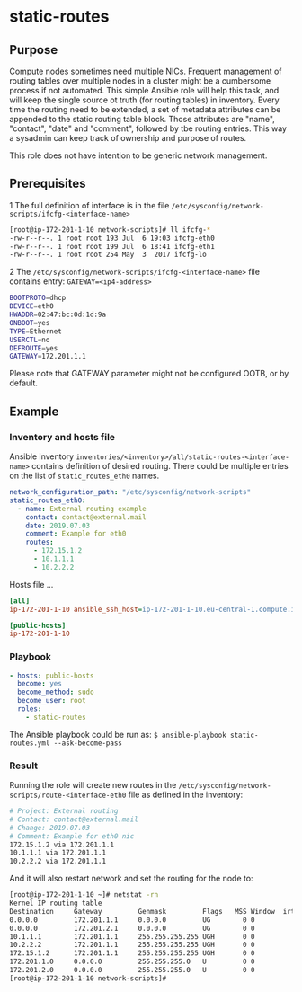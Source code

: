 # static-routes

## Purpose

Compute nodes sometimes need multiple NICs. Frequent management of routing tables over multiple nodes in a cluster might be a cumbersome process if not automated.
This simple Ansible role will help this task, and will keep the single source ot truth (for routing tables) in inventory.
Every time the routing need to be extended, a set of metadata attributes can be appended to the static routing table block. Those attributes are "name", "contact", "date" and "comment", followed by tbe routing entries. This way a sysadmin can keep track of ownership and purpose of routes. 

This role does not have intention to be generic network management.

## Prerequisites

1  The full definition of interface is in the file `/etc/sysconfig/network-scripts/ifcfg-<interface-name>`

``` bash
[root@ip-172-201-1-10 network-scripts]# ll ifcfg-*
-rw-r--r--. 1 root root 193 Jul  6 19:03 ifcfg-eth0
-rw-r--r--. 1 root root 199 Jul  6 18:41 ifcfg-eth1
-rw-r--r--. 1 root root 254 May  3  2017 ifcfg-lo
```

2  The `/etc/sysconfig/network-scripts/ifcfg-<interface-name>` file contains entry: `GATEWAY=<ip4-address>`

``` bash
BOOTPROTO=dhcp
DEVICE=eth0
HWADDR=02:47:bc:0d:1d:9a
ONBOOT=yes
TYPE=Ethernet
USERCTL=no
DEFROUTE=yes
GATEWAY=172.201.1.1
```

Please note that GATEWAY parameter might not be configured OOTB, or by default.

## Example

### Inventory and hosts file

Ansible inventory `inventories/<inventory>/all/static-routes-<interface-name>` contains definition of desired routing. There could be multiple entries on the list of `static_routes_eth0` names.


``` yaml
network_configuration_path: "/etc/sysconfig/network-scripts"
static_routes_eth0:
  - name: External routing example
    contact: contact@external.mail
    date: 2019.07.03
    comment: Example for eth0
    routes:
      - 172.15.1.2
      - 10.1.1.1
      - 10.2.2.2
```

Hosts file ...

``` ini
[all]
ip-172-201-1-10 ansible_ssh_host=ip-172-201-1-10.eu-central-1.compute.internal ansible_ssh_user=ansible

[public-hosts]
ip-172-201-1-10
```

### Playbook

``` yaml
- hosts: public-hosts
  become: yes
  become_method: sudo
  become_user: root
  roles:
    - static-routes
```

The Ansible playbook could be run as: `$ ansible-playbook static-routes.yml --ask-become-pass`

### Result

Running the role will create new routes in the `/etc/sysconfig/network-scripts/route-<interface-eth0` file as defined in the inventory:

``` bash
# Project: External routing
# Contact: contact@external.mail
# Change: 2019.07.03
# Comment: Example for eth0 nic
172.15.1.2 via 172.201.1.1
10.1.1.1 via 172.201.1.1
10.2.2.2 via 172.201.1.1
```

And it will also restart network and set the routing for the node to:

``` bash
[root@ip-172-201-1-10 ~]# netstat -rn
Kernel IP routing table
Destination     Gateway         Genmask         Flags   MSS Window  irtt Iface
0.0.0.0         172.201.1.1     0.0.0.0         UG        0 0          0 eth0
0.0.0.0         172.201.2.1     0.0.0.0         UG        0 0          0 eth1
10.1.1.1        172.201.1.1     255.255.255.255 UGH       0 0          0 eth0
10.2.2.2        172.201.1.1     255.255.255.255 UGH       0 0          0 eth0
172.15.1.2      172.201.1.1     255.255.255.255 UGH       0 0          0 eth0
172.201.1.0     0.0.0.0         255.255.255.0   U         0 0          0 eth0
172.201.2.0     0.0.0.0         255.255.255.0   U         0 0          0 eth1
[root@ip-172-201-1-10 network-scripts]#
```
